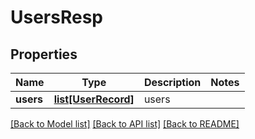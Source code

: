 # UsersResp

## Properties
Name | Type | Description | Notes
------------ | ------------- | ------------- | -------------
**users** | [**list[UserRecord]**](UserRecord.md) | users | 

[[Back to Model list]](../README.md#documentation-for-models) [[Back to API list]](../README.md#documentation-for-api-endpoints) [[Back to README]](../README.md)


